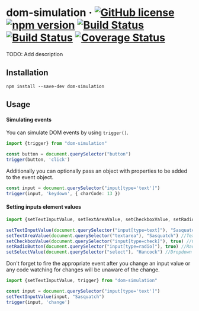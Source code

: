 # dom-simulation &middot; [![GitHub license](https://img.shields.io/badge/license-MIT-blue.svg)](https://github.com/nbeach/dom-simulation/blob/master/LICENSE) [![npm version](https://img.shields.io/npm/v/dom-simulation.svg?style=flat)](https://www.npmjs.com/package/dom-simulation) [![Build Status](https://travis-ci.org/nbeach/dom-simulation.svg?branch=master)](https://travis-ci.org/nbeach/dom-simulation) [![Build Status](https://saucelabs.com/buildstatus/ngunit)](https://saucelabs.com/open_sauce/user/ngunit) [![Coverage Status](https://coveralls.io/repos/github/nbeach/dom-simulation/badge.svg?branch=master)](https://coveralls.io/github/nbeach/dom-simulation?branch=master)

TODO: Add description

## Installation
    npm install --save-dev dom-simulation
    
## Usage

#### Simulating events
You can simulate DOM events by using `trigger()`.

```typescript
import {trigger} from "dom-simulation"

const button = document.querySelector("button")
trigger(button, 'click')

```

Additionally you can optionally pass an object with properties to be added to the event object.

```typescript
const input = document.querySelector("input[type='text']")
trigger(input, 'keydown', { charCode: 13 })
```

#### Setting inputs element values


```typescript
import {setTextInputValue, setTextAreaValue, setCheckboxValue, setRadioButton, setSelectValue} from "dom-simulation"

setTextInputValue(document.querySelector("input[type=text]"), "Sasquatch") //Text field now has value "Sasquatch"
setTextAreaValue(document.querySelector("textarea"), "Sasquatch") //Text area now has value "Sasquatch"
setCheckboxValue(document.querySelector("input[type=check]"), true) //Checkbox is now checked
setRadioButton(document.querySelector("input[type=radio]"), true) //Radio button is now selected
setSelectValue(document.querySelector("select"), "Hancock") //Dropdown list now has the value "Hancock" selected
```

Don't forget to fire the appropriate event after you change an input value or any code watching for changes will be 
unaware of the change. 

```typescript
import {setTextInputValue, trigger} from "dom-simulation"

const input = document.querySelector("input[type='text']")
setTextInputValue(input, "Sasquatch")
trigger(input, 'change')
```


